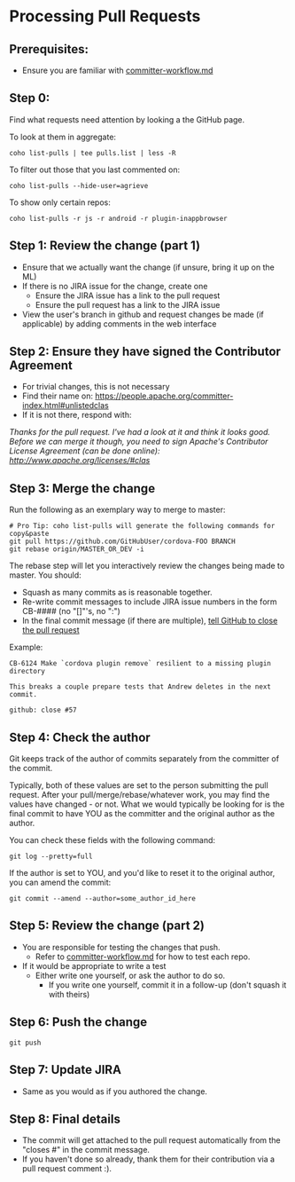 # Processing Pull Requests

## Prerequisites:
 * Ensure you are familiar with [committer-workflow.md](committer-workflow.md)

## Step 0:
Find what requests need attention by looking a the GitHub page.

To look at them in aggregate:

    coho list-pulls | tee pulls.list | less -R

To filter out those that you last commented on:

    coho list-pulls --hide-user=agrieve

To show only certain repos:

    coho list-pulls -r js -r android -r plugin-inappbrowser

## Step 1: Review the change (part 1)
 * Ensure that we actually want the change (if unsure, bring it up on the ML)
 * If there is no JIRA issue for the change, create one
   * Ensure the JIRA issue has a link to the pull request
   * Ensure the pull request has a link to the JIRA issue
 * View the user's branch in github and request changes be made (if applicable) by adding comments in the web interface

## Step 2: Ensure they have signed the Contributor Agreement
 * For trivial changes, this is not necessary
 * Find their name on: https://people.apache.org/committer-index.html#unlistedclas
 * If it is not there, respond with:

_Thanks for the pull request. I've had a look at it and think it looks good. Before we can merge it though, you need to sign Apache's Contributor License Agreement (can be done online):  http://www.apache.org/licenses/#clas_

## Step 3: Merge the change
Run the following as an exemplary way to merge to master:

    # Pro Tip: coho list-pulls will generate the following commands for copy&paste
    git pull https://github.com/GitHubUser/cordova-FOO BRANCH
    git rebase origin/MASTER_OR_DEV -i

The rebase step will let you interactively review the changes being made to master. You should:

 * Squash as many commits as is reasonable together.
 * Re-write commit messages to include JIRA issue numbers in the form CB-#### (no "[]"'s, no ":")
 * In the final commit message (if there are multiple), [tell GitHub to close the pull request](https://help.github.com/articles/closing-issues-via-commit-messages)

Example:

    CB-6124 Make `cordova plugin remove` resilient to a missing plugin directory

    This breaks a couple prepare tests that Andrew deletes in the next commit.

    github: close #57

## Step 4: Check the author

Git keeps track of the author of commits separately from the committer of the commit.

Typically, both of these values are set to the person submitting the pull request.
After your pull/merge/rebase/whatever work, you may find the values have changed - or not.
What we would typically be looking for is the final commit to have YOU as the committer and the original author as the author.

You can check these fields with the following command:

    git log --pretty=full

If the author is set to YOU, and you'd like to reset it to the original author, you can amend the commit:

    git commit --amend --author=some_author_id_here

## Step 5: Review the change (part 2)
 * You are responsible for testing the changes that push.
   * Refer to [committer-workflow.md](committer-workflow.md) for how to test each repo.
 * If it would be appropriate to write a test
   * Either write one yourself, or ask the author to do so.
     * If you write one yourself, commit it in a follow-up (don't squash it with theirs)

## Step 6: Push the change

    git push

## Step 7: Update JIRA
 * Same as you would as if you authored the change.

## Step 8: Final details
 * The commit will get attached to the pull request automatically from the "closes #" in the commit message.
 * If you haven't done so already, thank them for their contribution via a pull request comment :).

